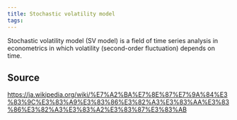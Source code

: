 ```yaml
---
title: Stochastic volatility model
tags: 
---
```


Stochastic volatility model (SV model) is a field of time series analysis in econometrics in which volatility (second-order fluctuation) depends on time.

## Source
https://ja.wikipedia.org/wiki/%E7%A2%BA%E7%8E%87%E7%9A%84%E3%83%9C%E3%83%A9%E3%83%86%E3%82%A3%E3%83%AA%E3%83%86%E3%82%A3%E3%83%A2%E3%83%87%E3%83%AB
